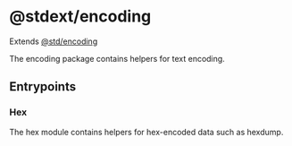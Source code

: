 # @stdext/encoding

Extends [@std/encoding](https://jsr.io/@std/encoding)

The encoding package contains helpers for text encoding.

## Entrypoints

### Hex

The hex module contains helpers for hex-encoded data such as hexdump.
